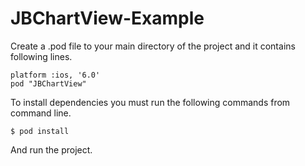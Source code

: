JBChartView-Example
===================

Create a .pod file to your main directory of the project and it contains following lines.

```
platform :ios, '6.0'
pod "JBChartView"
```

To install dependencies you must run the following commands from command line.

```
$ pod install
```

And run the project. 
